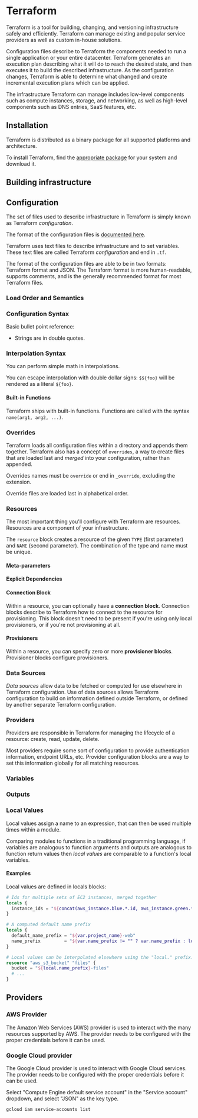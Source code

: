 # Terraform

Terraform is a tool for building, changing, and versioning infrastructure safely and efficiently.
Terraform can manage existing and popular service providers as well as custom in-house solutions.

Configuration files describe to Terraform the components needed to run a single application or your entire datacenter.
Terraform generates an execution plan describing what it will do to reach the desired state, and then executes it to build the described infrastructure.
As the configuration changes, Terraform is able to determine what changed and create incremental execution plans which can be applied.

The infrastructure Terraform can manage includes low-level components such as compute instances, storage, and networking, as well as high-level components such as DNS entries, SaaS features, etc.

## Installation

Terraform is distributed as a binary package for all supported platforms and architecture.

To install Terraform, find the [appropriate package](https://www.terraform.io/downloads.html) for your system and download it.

## Building infrastructure

## Configuration

The set of files used to describe infrastructure in Terraform is simply known as Terraform *configuration*.

The format of the configuration files is [documented here](https://www.terraform.io/docs/configuration/).

Terraform uses text files to describe infrastructure and to set variables.
These text files are called Terraform *configuration* and end in `.tf`.

The format of the configuration files are able to be in two formats: Terraform format and JSON.
The Terraform format is more human-readable, supports comments, and is the generally recommended format for most Terraform files.

### Load Order and Semantics

### Configuration Syntax

Basic bullet point reference:
* Strings are in double quotes.

### Interpolation Syntax

You can perform simple math in interpolations.

You can escape interpolation with double dollar signs: `$${foo}` will be rendered as a literal `${foo}`.

#### Built-in Functions

Terraform ships with built-in functions.
Functions are called with the syntax `name(arg1, arg2, ...)`.

### Overrides

Terraform loads all configuration files within a directory and appends them together.
Terraform also has a concept of `overrides`, a way to create files that are loaded last and *merged* into your configuration, rather than appended.

Overrides names must be `override` or end in `_override`, excluding the extension.

Override files are loaded last in alphabetical order.

### Resources

The most important thing you'll configure with Terraform are resources.
Resources are a component of your infrastructure.

The `resource` block creates a resource of the given `TYPE` (first parameter) and `NAME` (second parameter).
The combination of the type and name must be unique.

#### Meta-parameters

#### Explicit Dependencies

#### Connection Block

Within a resource, you can optionally have a **connection block**.
Connection blocks describe to Terraform how to connect to the resource for provisioning.
This block doesn't need to be present if you're using only local provisioners, or if you're not provisioning at all.

#### Provisioners

Within a resource, you can specify zero or more **provisioner blocks**.
Provisioner blocks configure provisioners.

### Data Sources

*Data sources* allow data to be fetched or computed for use elsewhere in Terraform configuration.
Use of data sources allows Terraform configuration to build on information defined outside Terraform, or defined by another separate Terraform configuration.

### Providers

Providers are responsible in Terraform for managing the lifecycle of a resource: create, read, update, delete.

Most providers require some sort of configuration to provide authentication information, endpoint URLs, etc.
Provider configuration blocks are a way to set this information globally for all matching resources.

### Variables

### Outputs

### Local Values

Local values assign a name to an expression, that can then be used multiple times within a module.

Comparing modules to functions in a traditional programming language, if variables are analogous to function arguments and outputs are analogous to function return values then *local values* are comparable to a function's local variables.

#### Examples

Local values are defined in locals blocks:
```terraform
# Ids for multiple sets of EC2 instances, merged together
locals {
  instance_ids = "${concat(aws_instance.blue.*.id, aws_instance.green.*.id)}"
}

# A computed default name prefix
locals {
  default_name_prefix = "${var.project_name}-web"
  name_prefix         = "${var.name_prefix != "" ? var.name_prefix : local.default_name_prefix}"
}

# Local values can be interpolated elsewhere using the "local." prefix.
resource "aws_s3_bucket" "files" {
  bucket = "${local.name_prefix}-files"
  # ...
}
```

## Providers

### AWS Provider

The Amazon Web Services (AWS) provider is used to interact with the many resources supported by AWS.
The provider needs to be configured with the proper credentials before it can be used.

### Google Cloud provider

The Google Cloud provider is used to interact with Google Cloud services.
The provider needs to be configured with the proper credentials before it can be used.

Select "Compute Engine default service account" in the "Service account" dropdown, and select "JSON" as the key type.

```bash
gcloud iam service-accounts list
```

